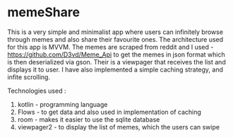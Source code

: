 # memeShare

This is a very simple and minimalist app where users can infinitely browse through memes and also share their favourite ones. The architecture used for this app is MVVM. 
The memes are scraped from reddit and I used - https://github.com/D3vd/Meme_Api to get the memes in json format which is then deserialized via gson.
Their is a viewpager that receives the list and displays it to user.
I have also implemented a simple caching strategy, and infite scrolling.

Technologies used :
1) kotlin - programming language
2) Flows - to get data and also used in implementation of caching
3) room - makes it easier to use the sqlite database
4) viewpager2 - to display the list of memes, which the users can swipe


